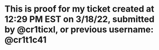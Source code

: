 # This is proof for my ticket created at 12:29 PM EST on 3/18/22, submitted by @cr1ticxl, or previous username: @cr1t1c41